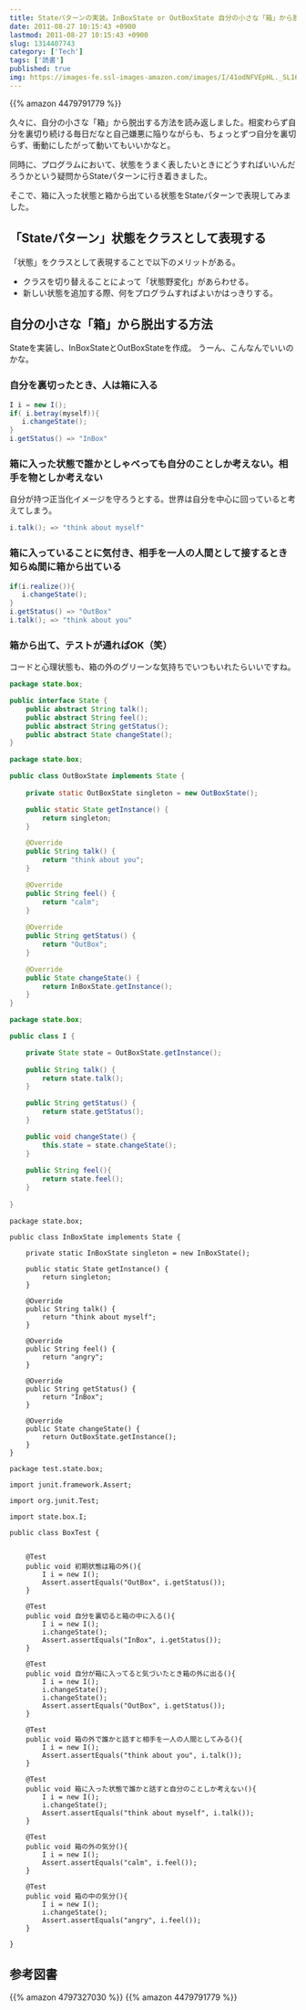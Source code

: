 ```yaml
---
title: Stateパターンの実装。InBoxState or OutBoxState 自分の小さな「箱」から脱出する方法
date: 2011-08-27 10:15:43 +0900
lastmod: 2011-08-27 10:15:43 +0900
slug: 1314407743
category: ['Tech']
tags: ['読書']
published: true
img: https://images-fe.ssl-images-amazon.com/images/I/41odNFVEpHL._SL160_.jpg
---
```


{{% amazon 4479791779 %}}

久々に、自分の小さな「箱」から脱出する方法を読み返しました。相変わらず自分を裏切り続ける毎日だなと自己嫌悪に陥りながらも、ちょっとずつ自分を裏切らず、衝動にしたがって動いてもいいかなと。

同時に、プログラムにおいて、状態をうまく表したいときにどうすればいいんだろうかという疑問からStateパターンに行き着きました。

そこで、箱に入った状態と箱から出ている状態をStateパターンで表現してみました。


## 「Stateパターン」状態をクラスとして表現する

「状態」をクラスとして表現することで以下のメリットがある。

- クラスを切り替えることによって「状態野変化」があらわせる。
- 新しい状態を追加する際、何をプログラムすればよいかはっきりする。



## 自分の小さな「箱」から脱出する方法

Stateを実装し、InBoxStateとOutBoxStateを作成。
うーん、こんなんでいいのかな。


### 自分を裏切ったとき、人は箱に入る

```java
I i = new I();
if( i.betray(myself)){
   i.changeState();
}
i.getStatus() => "InBox"
```

### 箱に入った状態で誰かとしゃべっても自分のことしか考えない。相手を物としか考えない

自分が持つ正当化イメージを守ろうとする。世界は自分を中心に回っていると考えてしまう。

```java
i.talk(); => "think about myself"
```

### 箱に入っていることに気付き、相手を一人の人間として接するとき知らぬ間に箱から出ている

```java
if(i.realize()){
   i.changeState();
}
i.getStatus() => "OutBox"
i.talk(); => "think about you"
```

### 箱から出て、テストが通ればOK（笑）

コードと心理状態も、箱の外のグリーンな気持ちでいつもいれたらいいですね。


```java
package state.box;

public interface State {
    public abstract String talk();
    public abstract String feel();
    public abstract String getStatus();
    public abstract State changeState();
}
```

```java
package state.box;

public class OutBoxState implements State {
    
    private static OutBoxState singleton = new OutBoxState();

    public static State getInstance() {
        return singleton;
    }

    @Override
    public String talk() {
        return "think about you";
    }

    @Override
    public String feel() {
        return "calm";
    }
    
    @Override
    public String getStatus() {
        return "OutBox";
    }

    @Override
    public State changeState() {
        return InBoxState.getInstance();
    }
}
```


```java
package state.box;

public class I {

    private State state = OutBoxState.getInstance();
    
    public String talk() {
        return state.talk();
    }

    public String getStatus() {
        return state.getStatus();
    }

    public void changeState() {
        this.state = state.changeState();
    }
    
    public String feel(){
        return state.feel();
    }
    
}
```

```
package state.box;

public class InBoxState implements State {
    
    private static InBoxState singleton = new InBoxState();

    public static State getInstance() {
        return singleton;
    }

    @Override
    public String talk() {
        return "think about myself";
    }
    
    @Override
    public String feel() {
        return "angry";
    }

    @Override
    public String getStatus() {
        return "InBox";
    }

    @Override
    public State changeState() {
        return OutBoxState.getInstance();
    }
}
```

```
package test.state.box;

import junit.framework.Assert;

import org.junit.Test;

import state.box.I;

public class BoxTest {
    
    
    @Test
    public void 初期状態は箱の外(){
        I i = new I();
        Assert.assertEquals("OutBox", i.getStatus());
    }
    
    @Test
    public void 自分を裏切ると箱の中に入る(){
        I i = new I();
        i.changeState();
        Assert.assertEquals("InBox", i.getStatus());
    }
    
    @Test
    public void 自分が箱に入ってると気づいたとき箱の外に出る(){
        I i = new I();
        i.changeState();
        i.changeState();
        Assert.assertEquals("OutBox", i.getStatus());
    }
    
    @Test
    public void 箱の外で誰かと話すと相手を一人の人間としてみる(){
        I i = new I();
        Assert.assertEquals("think about you", i.talk());
    }
    
    @Test
    public void 箱に入った状態で誰かと話すと自分のことしか考えない(){
        I i = new I();
        i.changeState();
        Assert.assertEquals("think about myself", i.talk());
    }
    
    @Test
    public void 箱の外の気分(){
        I i = new I();
        Assert.assertEquals("calm", i.feel());
    }
    
    @Test
    public void 箱の中の気分(){
        I i = new I();
        i.changeState();
        Assert.assertEquals("angry", i.feel());
    }
    
}
```

## 参考図書

{{% amazon 4797327030 %}}
{{% amazon 4479791779 %}}